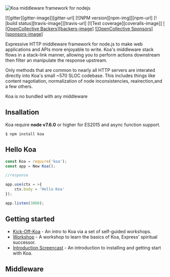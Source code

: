 <img src = "/docs/logo.png" alt ="Koa middleware framework for nodejs" />

[![gitter][gitter-image]][gitter-url]
[![NPM version][npm-img]][npm-url]
[![build status][travis-image]][travis-url]
[![Test coverage][coveralls-image]]
[![OpenCollective Backers][backers-image]](#backers)
[![OpenCollective Sponsors][sponsors-image]](#sponsors)

Expressive HTTP middleware framework for node.js to make web applications and APIs more enjoyable to write. Koa's middleware stack flows in a stack-link manner, allowing you to perform actions downstream then filter an manipulate the response upstream.

Only methods that are common to nearly all HTTP servers are interated directly into Koa's small ~570 SLOC codebase. This includes things like content nagotiation, normalization of node inconsistencies, reairection,and a few others.

Koa is no bundled with any middleware

## Insallation

Koa require __node v7.6.0__ or higher for ES2015 and async function support.

```
$ npm install koa
```

## Hello Koa

```js
const Koa = require('koa');
const app = New Koa();

//response

app.use(ctx = >{
    ctx.body = 'Hello Koa'
});

app.listen(3000);

```

## Getting started 

- [Kick-Off-Koa](https://github.com/koajs/kick-off-koa) - An intro to Koa via a set of self-guided workshops.
- [Workshop](https://github.com/koajs/workshop) - A workshop to learn the basics of Koa, Express' spiritual successor.
- [Introduction Screencast](http://knowthen.com/episode-3-koajs-quickstart-guide/) - An introduction to installing and getting start with Koa.

## Middleware

